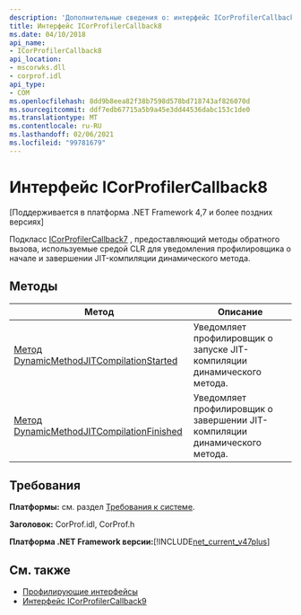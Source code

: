 ```yaml
---
description: 'Дополнительные сведения о: интерфейс ICorProfilerCallback8'
title: Интерфейс ICorProfilerCallback8
ms.date: 04/10/2018
api_name:
- ICorProfilerCallback8
api_location:
- mscorwks.dll
- corprof.idl
api_type:
- COM
ms.openlocfilehash: 8dd9b8eea82f38b7598d578bd718743af826070d
ms.sourcegitcommit: ddf7edb67715a5b9a45e3dd44536dabc153c1de0
ms.translationtype: MT
ms.contentlocale: ru-RU
ms.lasthandoff: 02/06/2021
ms.locfileid: "99781679"
---
```

# <a name="icorprofilercallback8-interface"></a>Интерфейс ICorProfilerCallback8

[Поддерживается в платформа .NET Framework 4,7 и более поздних версиях]  

 Подкласс [ICorProfilerCallback7](icorprofilercallback7-interface.md) , предоставляющий методы обратного вызова, используемые средой CLR для уведомления профилировщика о начале и завершении JIT-компиляции динамического метода.
  
## <a name="methods"></a>Методы  
  
|Метод|Описание|  
|------------|-----------------|  
|[Метод DynamicMethodJITCompilationStarted](icorprofilercallback8-dynamicmethodjitcompilationstarted-method.md)|Уведомляет профилировщик о запуске JIT-компиляции динамического метода.|  
|[Метод DynamicMethodJITCompilationFinished](icorprofilercallback8-dynamicmethodjitcompilationfinished-method.md)|Уведомляет профилировщик о завершении JIT-компиляции динамического метода.|  
  
## <a name="requirements"></a>Требования  

 **Платформы:** см. раздел [Требования к системе](../../get-started/system-requirements.md).  
  
 **Заголовок:** CorProf.idl, CorProf.h  
  
**Платформа .NET Framework версии:**[!INCLUDE[net_current_v47plus](../../../../includes/net-current-v47plus.md)]  

## <a name="see-also"></a>См. также

- [Профилирующие интерфейсы](profiling-interfaces.md)
- [Интерфейс ICorProfilerCallback9](icorprofilercallback9-interface.md)
